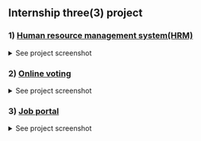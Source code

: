 ## Internship three(3) project

### 1) [Human resource management system(HRM)](https://github.com/aslamcsebd/internship/tree/main/hrm)

<details>
    <summary>See project screenshot</summary>
    <img src="https://github.com/user-attachments/assets/c14cb85c-db0b-4462-abce-f6239a43da4c">
    <img src="https://github.com/user-attachments/assets/1f6de0f1-ee8e-4c54-bbeb-163a04bf1b60">
    <img src="https://github.com/user-attachments/assets/b160d14c-2bfa-4cbf-acce-da137e2289f3">
    <img src="https://github.com/user-attachments/assets/f48c84ca-c45a-4432-8f72-45a83014824e">
    <img src="https://github.com/user-attachments/assets/3a38f8ac-0c20-4b02-960e-bf6179c4275a">
    <img src="https://github.com/user-attachments/assets/31c54029-eff9-4cad-b214-f117109950a2">
    <img src="https://github.com/user-attachments/assets/a06e4999-cfef-437b-ac74-531d3f8019a4">
    <img src="https://github.com/user-attachments/assets/1d950f0c-a508-4a9c-902a-fc7726814699">
    <img src="https://github.com/user-attachments/assets/7ea308b2-5924-412b-a8ea-52c4a281f72a">
</details>

### 2) [Online voting](https://github.com/aslamcsebd/internship/tree/main/online_voting)

<details>
    <summary>See project screenshot</summary>
    <img src="https://github.com/user-attachments/assets/7c96cc94-0860-44ef-b0be-f6710d72b774">
    <img src="https://github.com/user-attachments/assets/c8e763d0-e7c1-410a-8570-fdcff0157f4a">
    <img src="https://github.com/user-attachments/assets/900fdc0a-0d62-4095-bc12-e590b25c8408">
    <img src="https://github.com/user-attachments/assets/c37624ec-7447-46fc-819e-560c339e08f8">
    <img src="https://github.com/user-attachments/assets/4c24a4f5-9fd3-474a-b691-ffd7779a45ea">
    <img src="https://github.com/user-attachments/assets/d07104c7-b534-4a6f-88cc-fc54ec191c37">
    <img src="https://github.com/user-attachments/assets/1d65bbe6-becc-48e3-bf3f-cb18537f55de">
    <img src="https://github.com/user-attachments/assets/385582f2-bdff-487d-a53f-6e6d3719dd49">
    <img src="https://github.com/user-attachments/assets/0384ff90-9794-43e6-8fd2-2b5d93739ce5">
    <img src="https://github.com/user-attachments/assets/606171ad-f8de-40a2-a445-9f64b5e0da6b">
    <img src="https://github.com/user-attachments/assets/523b21af-01c7-4bec-924a-3bbbc870aa2a">
</details>

### 3) [Job portal](https://github.com/aslamcsebd/internship/tree/main/job_portal)

<details>
    <summary>See project screenshot</summary>
    <img src="https://github.com/user-attachments/assets/9989627d-07d2-45da-afe2-8f9cd74cb59f">
    <img src="https://github.com/user-attachments/assets/142f8633-14c3-4f6a-b784-cae3bc7df586">
    <img src="https://github.com/user-attachments/assets/ada8cb8e-f4ee-41b8-b168-12e0007c0095">
    <img src="https://github.com/user-attachments/assets/f7975e21-4018-4933-b02a-ab916279793b">
    <img src="https://github.com/user-attachments/assets/963b4560-e8ac-41f9-81b8-5a1aca7d887a">
</details>